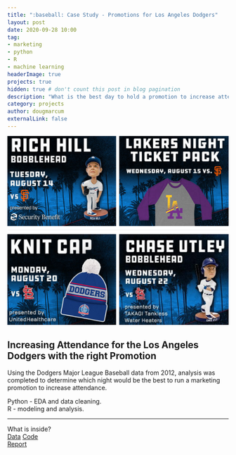 ```yaml
---
title: ":baseball: Case Study - Promotions for Los Angeles Dodgers"
layout: post
date: 2020-09-28 10:00
tag: 
- marketing
- python
- R
- machine learning
headerImage: true
projects: true
hidden: true # don't count this post in blog pagination
description: "What is the best day to hold a promotion to increase attendance"
category: projects
author: dougmarcum
externalLink: false
---
```


![Screenshot](/assets/images/dodgers_marketing.png)

## Increasing Attendance for the Los Angeles Dodgers with the right Promotion  

Using the Dodgers Major League Baseball data from 2012, analysis was completed to determine which night would be the best to run a marketing promotion to increase attendance.  

Python - EDA and data cleaning.  
R - modeling and analysis.  

---

What is inside?  
[Data](https://github.com/MarcumDoug/Case_Study_Marketing_Promotion/tree/main/Data)
[Code](https://github.com/MarcumDoug/Case_Study_Marketing_Promotion/tree/main/Code)    
[Report](https://github.com/MarcumDoug/Case_Study_Marketing_Promotion/tree/main/Report)
